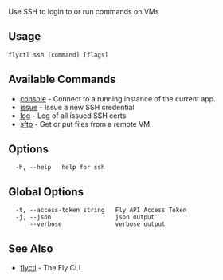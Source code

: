 Use SSH to login to or run commands on VMs

## Usage
~~~
flyctl ssh [command] [flags]
~~~

## Available Commands
* [console](/docs/flyctl/ssh-console/)	 - Connect to a running instance of the current app.
* [issue](/docs/flyctl/ssh-issue/)	 - Issue a new SSH credential
* [log](/docs/flyctl/ssh-log/)	 - Log of all issued SSH certs
* [sftp](/docs/flyctl/ssh-sftp/)	 - Get or put files from a remote VM.

## Options

~~~
  -h, --help   help for ssh
~~~

## Global Options

~~~
  -t, --access-token string   Fly API Access Token
  -j, --json                  json output
      --verbose               verbose output
~~~

## See Also

* [flyctl](/docs/flyctl/help/)	 - The Fly CLI

